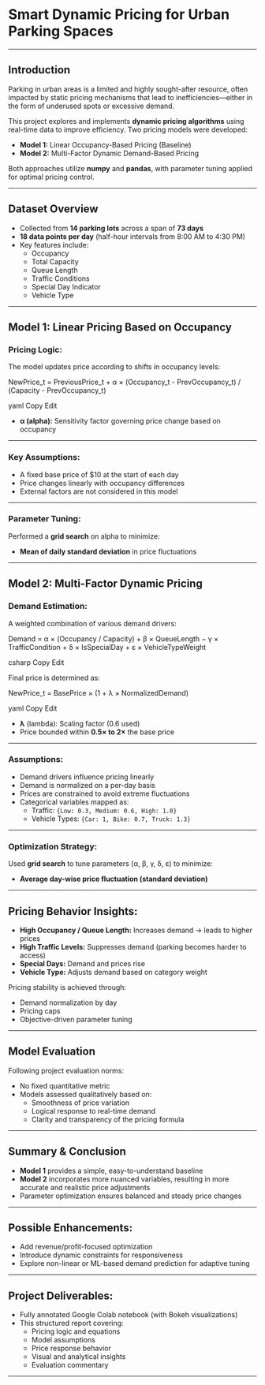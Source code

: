 # Smart Dynamic Pricing for Urban Parking Spaces

---

## Introduction

Parking in urban areas is a limited and highly sought-after resource, often impacted by static pricing mechanisms that lead to inefficiencies—either in the form of underused spots or excessive demand.

This project explores and implements **dynamic pricing algorithms** using real-time data to improve efficiency. Two pricing models were developed:

- **Model 1:** Linear Occupancy-Based Pricing (Baseline)  
- **Model 2:** Multi-Factor Dynamic Demand-Based Pricing

Both approaches utilize **numpy** and **pandas**, with parameter tuning applied for optimal pricing control.

---

## Dataset Overview

- Collected from **14 parking lots** across a span of **73 days**
- **18 data points per day** (half-hour intervals from 8:00 AM to 4:30 PM)
- Key features include:
  - Occupancy  
  - Total Capacity  
  - Queue Length  
  - Traffic Conditions  
  - Special Day Indicator  
  - Vehicle Type  

---

## Model 1: Linear Pricing Based on Occupancy

### Pricing Logic:

The model updates price according to shifts in occupancy levels:

NewPrice_t = PreviousPrice_t + α × (Occupancy_t - PrevOccupancy_t) / (Capacity - PrevOccupancy_t)

yaml
Copy
Edit

- **α (alpha):** Sensitivity factor governing price change based on occupancy

---

### Key Assumptions:

- A fixed base price of \$10 at the start of each day  
- Price changes linearly with occupancy differences  
- External factors are not considered in this model  

---

### Parameter Tuning:

Performed a **grid search** on alpha to minimize:

- **Mean of daily standard deviation** in price fluctuations

---

## Model 2: Multi-Factor Dynamic Pricing

### Demand Estimation:

A weighted combination of various demand drivers:

Demand = α × (Occupancy / Capacity) + β × QueueLength − γ × TrafficCondition + δ × IsSpecialDay + ε × VehicleTypeWeight

csharp
Copy
Edit

Final price is determined as:

NewPrice_t = BasePrice × (1 + λ × NormalizedDemand)

yaml
Copy
Edit

- **λ** (lambda): Scaling factor (0.6 used)  
- Price bounded within **0.5× to 2×** the base price

---

### Assumptions:

- Demand drivers influence pricing linearly  
- Demand is normalized on a per-day basis  
- Prices are constrained to avoid extreme fluctuations  
- Categorical variables mapped as:
  - Traffic: `{Low: 0.3, Medium: 0.6, High: 1.0}`  
  - Vehicle Types: `{Car: 1, Bike: 0.7, Truck: 1.3}`

---

### Optimization Strategy:

Used **grid search** to tune parameters (α, β, γ, δ, ε) to minimize:

- **Average day-wise price fluctuation (standard deviation)**

---

## Pricing Behavior Insights:

- **High Occupancy / Queue Length:** Increases demand → leads to higher prices  
- **High Traffic Levels:** Suppresses demand (parking becomes harder to access)  
- **Special Days:** Demand and prices rise  
- **Vehicle Type:** Adjusts demand based on category weight  

Pricing stability is achieved through:

- Demand normalization by day  
- Pricing caps  
- Objective-driven parameter tuning  

---

## Model Evaluation

Following project evaluation norms:

- No fixed quantitative metric  
- Models assessed qualitatively based on:
  - Smoothness of price variation  
  - Logical response to real-time demand  
  - Clarity and transparency of the pricing formula  

---

## Summary & Conclusion

- **Model 1** provides a simple, easy-to-understand baseline  
- **Model 2** incorporates more nuanced variables, resulting in more accurate and realistic price adjustments  
- Parameter optimization ensures balanced and steady price changes  

---

## Possible Enhancements:

- Add revenue/profit-focused optimization  
- Introduce dynamic constraints for responsiveness  
- Explore non-linear or ML-based demand prediction for adaptive tuning  

---

## Project Deliverables:

- Fully annotated Google Colab notebook (with Bokeh visualizations)  
- This structured report covering:
  - Pricing logic and equations  
  - Model assumptions  
  - Price response behavior  
  - Visual and analytical insights  
  - Evaluation commentary  

---
